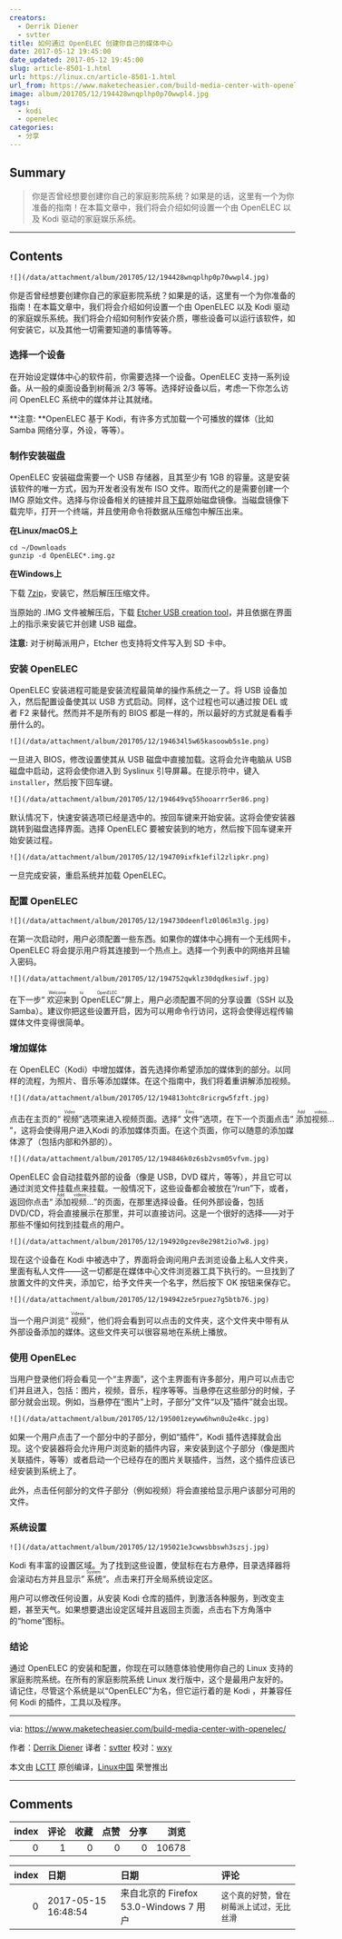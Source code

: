 ```yaml
---
creators:
  - Derrik Diener
  - svtter
title: 如何通过 OpenELEC 创建你自己的媒体中心
date: 2017-05-12 19:45:00
date_updated: 2017-05-12 19:45:00
slug: article-8501-1.html
url: https://linux.cn/article-8501-1.html
url_from: https://www.maketecheasier.com/build-media-center-with-openelec/
image: album/201705/12/194428wnqplhp0p70wwpl4.jpg
tags:
  - kodi
  - openelec
categories:
  - 分享
---
```


## Summary

> 你是否曾经想要创建你自己的家庭影院系统？如果是的话，这里有一个为你准备的指南！在本篇文章中，我们将会介绍如何设置一个由 OpenELEC 以及 Kodi 驱动的家庭娱乐系统。

***

<!-- more -->

## Contents

`![](/data/attachment/album/201705/12/194428wnqplhp0p70wwpl4.jpg)`

你是否曾经想要创建你自己的家庭影院系统？如果是的话，这里有一个为你准备的指南！在本篇文章中，我们将会介绍如何设置一个由 OpenELEC 以及 Kodi 驱动的家庭娱乐系统。我们将会介绍如何制作安装介质，哪些设备可以运行该软件，如何安装它，以及其他一切需要知道的事情等等。

### 选择一个设备

在开始设定媒体中心的软件前，你需要选择一个设备。OpenELEC 支持一系列设备。从一般的桌面设备到树莓派 2/3 等等。选择好设备以后，考虑一下你怎么访问 OpenELEC 系统中的媒体并让其就绪。

\**注意: \**OpenELEC 基于 Kodi，有许多方式加载一个可播放的媒体（比如 Samba 网络分享，外设，等等）。

### 制作安装磁盘

OpenELEC 安装磁盘需要一个 USB 存储器，且其至少有 1GB 的容量。这是安装该软件的唯一方式，因为开发者没有发布 ISO 文件。取而代之的是需要创建一个 IMG 原始文件。选择与你设备相关的链接并且[下载](http://openelec.tv/get-openelec/category/1-openelec-stable-releases)原始磁盘镜像。当磁盘镜像下载完毕，打开一个终端，并且使用命令将数据从压缩包中解压出来。

**在Linux/macOS上**

```shell
cd ~/Downloads
gunzip -d OpenELEC*.img.gz
```

**在Windows上**

下载 [7zip](http://www.7-zip.org/)，安装它，然后解压压缩文件。

当原始的 .IMG 文件被解压后，下载 [Etcher USB creation tool](https://etcher.io/)，并且依据在界面上的指示来安装它并创建 USB 磁盘。

**注意:** 对于树莓派用户，Etcher 也支持将文件写入到 SD 卡中。

### 安装 OpenELEC

OpenELEC 安装进程可能是安装流程最简单的操作系统之一了。将 USB 设备加入，然后配置设备使其以 USB 方式启动。同样，这个过程也可以通过按 DEL 或者 F2 来替代。然而并不是所有的 BIOS 都是一样的，所以最好的方式就是看看手册什么的。

`![](/data/attachment/album/201705/12/194634l5w65kasoowb5s1e.png)`

一旦进入 BIOS，修改设置使其从 USB 磁盘中直接加载。这将会允许电脑从 USB 磁盘中启动，这将会使你进入到 Syslinux 引导屏幕。在提示符中，键入 `installer`，然后按下回车键。

`![](/data/attachment/album/201705/12/194649vq55hooarrr5er86.png)`

默认情况下，快速安装选项已经是选中的。按回车键来开始安装。这将会使安装器跳转到磁盘选择界面。选择 OpenELEC 要被安装到的地方，然后按下回车键来开始安装过程。

`![](/data/attachment/album/201705/12/194709ixfk1efil2zlipkr.png)`

一旦完成安装，重启系统并加载 OpenELEC。

### 配置 OpenELEC

`![](/data/attachment/album/201705/12/194730deenflz0l06lm3lg.jpg)`

在第一次启动时，用户必须配置一些东西。如果你的媒体中心拥有一个无线网卡，OpenELEC 将会提示用户将其连接到一个热点上。选择一个列表中的网络并且输入密码。

`![](/data/attachment/album/201705/12/194752qwklz30dqdkesiwf.jpg)`

在下一步“<ruby> 欢迎来到 OpenELEC <rt>  Welcome to OpenELEC </rt></ruby>”屏上，用户必须配置不同的分享设置（SSH 以及 Samba）。建议你把这些设置开启，因为可以用命令行访问，这将会使得远程传输媒体文件变得很简单。

### 增加媒体

在 OpenELEC（Kodi）中增加媒体，首先选择你希望添加的媒体到的部分。以同样的流程，为照片、音乐等添加媒体。在这个指南中，我们将着重讲解添加视频。

`![](/data/attachment/album/201705/12/194813ohtc8ricrgw5fzft.jpg)`

点击在主页的“<ruby> 视频 <rt>  Video </rt></ruby>”选项来进入视频页面。选择“<ruby> 文件 <rt>  Files </rt></ruby>”选项，在下一个页面点击“<ruby> 添加视频... <rt>  Add videos… </rt></ruby>”，这将会使得用户进入Kodi 的添加媒体页面。在这个页面，你可以随意的添加媒体源了（包括内部和外部的）。

`![](/data/attachment/album/201705/12/194846k0z6sb2vsm05vfvm.jpg)`

OpenELEC 会自动挂载外部的设备（像是 USB，DVD 碟片，等等），并且它可以通过浏览文件挂载点来挂载。一般情况下，这些设备都会被放在“/run”下，或者，返回你点击“<ruby> 添加视频... <rt>  Add videos… </rt></ruby>”的页面，在那里选择设备。任何外部设备，包括 DVD/CD，将会直接展示在那里，并可以直接访问。这是一个很好的选择——对于那些不懂如何找到挂载点的用户。

`![](/data/attachment/album/201705/12/194920gzev8e298t2io7w8.jpg)`

现在这个设备在 Kodi 中被选中了，界面将会询问用户去浏览设备上私人文件夹，里面有私人文件——这一切都是在媒体中心文件浏览器工具下执行的。一旦找到了放置文件的文件夹，添加它，给予文件夹一个名字，然后按下 OK 按钮来保存它。

`![](/data/attachment/album/201705/12/194942ze5rpuez7g5btb76.jpg)`

当一个用户浏览“<ruby> 视频 <rt>  Videos </rt></ruby>”，他们将会看到可以点击的文件夹，这个文件夹中带有从外部设备添加的媒体。这些文件夹可以很容易地在系统上播放。

### 使用 OpenELec

当用户登录他们将会看见一个“主界面”，这个主界面有许多部分，用户可以点击它们并且进入，包括：图片，视频，音乐，程序等等。当悬停在这些部分的时候，子部分就会出现。例如，当悬停在“图片”上时，子部分”文件“以及”插件”就会出现。

`![](/data/attachment/album/201705/12/195001zeyww6hwn0u2e4kc.jpg)`

如果一个用户点击了一个部分中的子部分，例如“插件”，Kodi 插件选择就会出现。这个安装器将会允许用户浏览新的插件内容，来安装到这个子部分（像是图片关联插件，等等）或者启动一个已经存在的图片关联插件，当然，这个插件应该已经安装到系统上了。

此外，点击任何部分的文件子部分（例如视频）将会直接给显示用户该部分可用的文件。

### 系统设置

`![](/data/attachment/album/201705/12/195021e3cwwsbbswh3szsj.jpg)`

Kodi 有丰富的设置区域。为了找到这些设置，使鼠标在右方悬停，目录选择器将会滚动右方并且显示”<ruby> 系统 <rt>  System </rt></ruby>“。点击来打开全局系统设定区。

用户可以修改任何设置，从安装 Kodi 仓库的插件，到激活各种服务，到改变主题，甚至天气。如果想要退出设定区域并且返回主页面，点击右下方角落中的“home”图标。

### 结论

通过 OpenELEC 的安装和配置，你现在可以随意体验使用你自己的 Linux 支持的家庭影院系统。在所有的家庭影院系统 Linux 发行版中，这个是最用户友好的。请记住，尽管这个系统是以“OpenELEC”为名，但它运行着的是 Kodi ，并兼容任何 Kodi 的插件，工具以及程序。

---

via: <https://www.maketecheasier.com/build-media-center-with-openelec/>

作者：[Derrik Diener](https://www.maketecheasier.com/author/derrikdiener/) 译者：[svtter](https://github.com/svtter) 校对：[wxy](https://github.com/wxy)

本文由 [LCTT](https://github.com/LCTT/TranslateProject) 原创编译，[Linux中国](https://linux.cn/) 荣誉推出

***

## Comments


|   index |   评论 |   收藏 |   点赞 |   分享 |   浏览 |
|--------:|-------:|-------:|-------:|-------:|-------:|
|       0 |      1 |      0 |      0 |      0 |  10678 |

|   index | 日期                | 日期                                   | 评论                                       |
|--------:|:--------------------|:---------------------------------------|:-------------------------------------------|
|       0 | 2017-05-15 16:48:54 | 来自北京的 Firefox 53.0-Windows 7 用户 | `这个真的好赞，曾在树莓派上试过，无比丝滑` |
